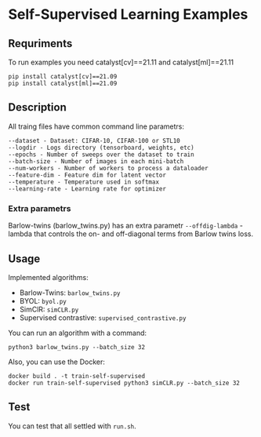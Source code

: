 # Self-Supervised Learning Examples
## Requriments

To run examples you need catalyst[cv]==21.11 and catalyst[ml]==21.11
```
pip install catalyst[cv]==21.09
pip install catalyst[ml]==21.09
```

## Description

All traing files have common command line parametrs:

    --dataset - Dataset: CIFAR-10, CIFAR-100 or STL10
    --logdir - Logs directory (tensorboard, weights, etc)
    --epochs - Number of sweeps over the dataset to train
    --batch-size - Number of images in each mini-batch
    --num-workers - Number of workers to process a dataloader
    --feature-dim - Feature dim for latent vector
    --temperature - Temperature used in softmax
    --learning-rate - Learning rate for optimizer

### Extra parametrs

Barlow-twins (barlow_twins.py) has an extra parametr ``--offdig-lambda`` - lambda that controls the on- and off-diagonal terms from Barlow twins loss.

## Usage

Implemented algorithms:
- Barlow-Twins: ``barlow_twins.py``
- BYOL: ``byol.py``
- SimClR: ``simCLR.py``
- Supervised contrastive: ``supervised_contrastive.py``

You can run an algorithm with a command:
```
python3 barlow_twins.py --batch_size 32
```
Also, you can use the Docker:
```
docker build . -t train-self-supervised
docker run train-self-supervised python3 simCLR.py --batch_size 32
```

## Test

You can test that all settled with ``run.sh``. 


